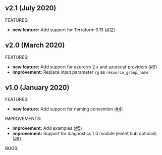 ## v2.1 (July 2020)

FEATURES: 
* **new feature:**  Add support for Terraform 0.13 ([#12](https://github.com/aztfmod/terraform-azurerm-caf-public-ip/issues/12))

## v2.0 (March 2020)

FEATURES: 
* **new feature:**  Add support for azurerm 2.x and azurecaf providers ([#9](https://github.com/aztfmod/terraform-azurerm-caf-public-ip/issues/9))
* **improvement:** Replace input parameter ```rg``` as ```resource_group_name```

## v1.0 (January 2020)

FEATURES: 
* **new feature:**  Add support for naming convention ([#4](https://github.com/aztfmod/terraform-azurerm-caf-public-ip/issues/4))

IMPROVEMENTS:
* **improvement:** Add examples ([#5](https://github.com/aztfmod/terraform-azurerm-caf-virtual-network/issues/5)) 
* **improvement:** Support for diagnostics 1.0 module (event hub optional) ([#6](https://github.com/aztfmod/terraform-azurerm-caf-virtual-network/issues/6)) 

BUGS:
